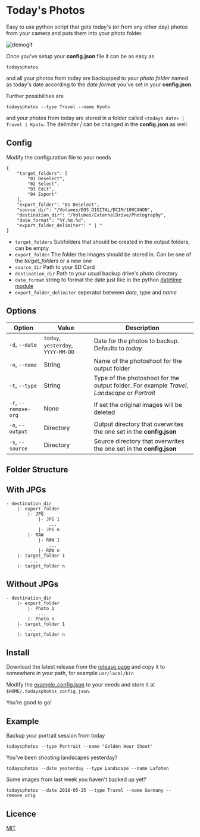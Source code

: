 # Today's Photos

Easy to use python script that gets today's (or from any other day) photos from your camera and puts them into your photo folder.

![demogif](http://files.janholub.de/todaysphotos.gif)

Once you've setup your **config.json** file it can be as easy as

```
todaysphotos
```

and all your photos from today are backupped to your *photo folder* named as today's date according to the *date format* you've set in your **config.json**.

Further possibilities are

```
todaysphotos --type Travel --name Kyoto
```

and your photos from today are stored in a folder called `<todays date> | Travel | Kyoto`. The delimiter *|* can be changed in the **config.json** as well.

## Config

Modify the configuration file to your needs

```
{
	"target_folders": [
		"01 Deselect",
		"02 Select",
		"03 Edit",
		"04 Export"
	],
	"export_folder": "01 Deselect",
	"source_dir": "/Volumes/EOS_DIGITAL/DCIM/100CANON",
	"destination_dir": "/Volumes/ExternalDrive/Photography",
	"date_format": "%Y.%m.%d",
	"export_folder_delimiter": " | "
}

```

* `target_folders` Subfolders that should be created in the output folders, can be empty
* `export_folder` The folder the images should be stored in. Can be one of the *target_folders* or a new one
* `source_dir` Path to your SD Card
* `destination_dir` Path to your usual backup drive's photo directory
* `date_format` string to format the date just like in the python [datetime module](https://docs.python.org/2/library/datetime.html#strftime-strptime-behavior)
* `export_folder_delimiter` seperator between *date*, *type* and *name*

## Options

| Option               | Value                            | Description                                                                                   |
|----------------------|----------------------------------|-----------------------------------------------------------------------------------------------|
| `-d`, `--date`       | `today`, `yesterday`, `YYYY-MM-DD` | Date for the photos to backup. Defaults to *today*                                            |
| `-n`, `--name`       | String                           | Name of the photoshoot for the output folder                                                  |
| `-t`, `--type`       | String                           | Type of the photoshoot for the output folder. For example *Travel*, *Landscape* or *Portrait* |
| `-r`, `--remove-org` | None                             | If set the original images will be deleted                                                    |
| `-o`, `--output`     | Directory                        | Output directory that overwrites the one set in the **config.json**                           |
| `-s`, `--source`     | Directory                        | Source directory that overwrites the one set in the **config.json**                           |


## Folder Structure

## With JPGs

```
- destination_dir
	|- export_folder
  		|- JPG
   			|- JPG 1
      			...
   			|- JPG n
  		|- RAW
   			|- RAW 1
     			...
   			|- RAW n
 	|- target_folder 1
         ...
 	|- target_folder n   	  
```

## Without JPGs

```
- destination_dir
	|- export_folder
		|- Photo 1
      		...
  		|- Photo n
 	|- target_folder 1
    	...
 	|- target_folder n   	  
```

## Install

Download the latest release from the [release page](https://github.com/00SteinsGate00/Todays-Photos/releases) and copy it to somewhere in your path, for example `usr/local/bin`

Modify the [example_config.json](example_config.json) to your needs and store it at `$HOME/.todaysphotos_config.json`.

You're good to go!


## Example

Backup your portrait session from today

```
todaysphotos --type Portrait --name "Golden Hour Shoot"
```

You've been shooting landscapes yesterday?

```
todaysphotos --date yesterday --type Landscape --name Lafoten
```

Some images from last week you haven't backed up yet?

```
todaysphotos --date 2018-05-25 --type Travel --name Germany --remove_orig
```



## Licence

[MIT](licence.md)
